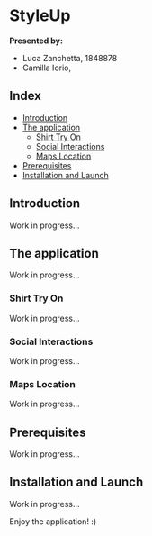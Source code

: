 # StyleUp

**Presented by:**
- Luca Zanchetta, 1848878
- Camilla Iorio, 

## Index
- [Introduction](#introduction)
- [The application](#the-application)
  - [Shirt Try On](#shirt-try-on)
  - [Social Interactions](#social-interactions)
  - [Maps Location](#maps-location)
- [Prerequisites](#prerequisites)
- [Installation and Launch](#installation-and-launch)

## Introduction

Work in progress...

## The application

Work in progress...

### Shirt Try On

Work in progress...

### Social Interactions

Work in progress...

### Maps Location

Work in progress...

## Prerequisites

Work in progress...

## Installation and Launch

Work in progress...

Enjoy the application! :)
